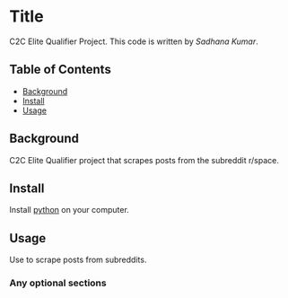 # Title
C2C Elite Qualifier Project. 
This code is written by *Sadhana Kumar*. 

## Table of Contents
- [Background](#background)
- [Install](#install)
- [Usage](#usage)

## Background
C2C Elite Qualifier project that scrapes posts from the subreddit r/space. 

## Install
Install [python](https://www.python.org/downloads/) on your computer. 

## Usage
Use to scrape posts from subreddits. 

### Any optional sections
